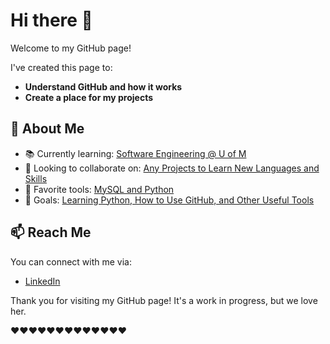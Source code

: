 # Hi there 👋

Welcome to my GitHub page!

I've created this page to:

- **Understand GitHub and how it works**
- **Create a place for my projects**

## 🌟 About Me

- 📚 Currently learning: <ins> Software Engineering @ U of M </ins>
- 👯 Looking to collaborate on: <ins> Any Projects to Learn New Languages and Skills </ins>
- 🌟 Favorite tools: <ins> MySQL and Python </ins>
- 🎯 Goals: <ins> Learning Python, How to Use GitHub, and Other Useful Tools </ins>

## 📫 Reach Me

You can connect with me via:

- [LinkedIn](https://www.linkedin.com/in/sadie-berry-168297350/)

Thank you for visiting my GitHub page! It's a work in progress, but we love her.

❤❤❤❤❤❤❤❤❤❤❤❤❤
